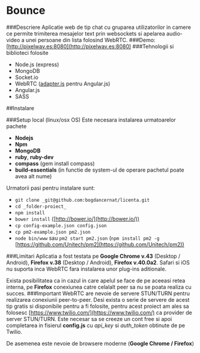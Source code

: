 # Bounce

###Descriere
Aplicatie web de tip chat cu gruparea utilizatorilor in camere ce permite trimiterea mesajelor text prin websockets si apelarea audio-video a unei persoane din lista folosind WebRTC.
###Demo: [http://pixelwav.es:8080](http://pixelwav.es:8080)
###Tehnologii si biblioteci folosite
* Node.js (express)
* MongoDB
* Socket.io
* WebRTC ([adapter.js](https://github.com/Temasys/AdapterJS) pentru Angular.js)
* Angular.js
* SASS

##Instalare

###Setup local (linux/osx OS)
Este necesara instalarea urmatoarelor pachete
- __Nodejs__
- __Npm__
- __MongoDB__
- __ruby__, __ruby-dev__
- __compass__ (gem install compass)
- __build-essentials__ (in functie de system-ul de operare pachetul poate avea alt nume)

Urmatorii pasi pentru instalare sunt:

- `git clone _git@github.com:bogdancernat/licenta.git`
- `cd _folder-proiect_`
- `npm install`
- `bower install` ([http://bower.io/](http://bower.io/))
- `cp config-example.json config.json`
- `cp pm2-example.json pm2.json`
- `node bin/www` sau `pm2 start pm2.json` (`npm install pm2 -g` [https://github.com/Unitech/pm2](https://github.com/Unitech/pm2))


###Limitari
Aplicatia a fost testata pe __Google Chrome v.43__ (Desktop / Android), __Firefox v.38__ (Desktop / Android), __Firefox v.40.0a2__.
Safari si iOS nu suporta inca WebRTC fara instalarea unor plug-ins aditionale.


Exista posibilitatea ca in cazul in care apelul se face de pe aceeasi retea interna, pe __Firefox__ conexiunea catre celalalt peer sa nu se poata realiza cu succes.
###Important
WebRTC are nevoie de servere STUN/TURN pentru realizarea conexiunii peer-to-peer. Desi exista o serie de servere de acest tip gratis si disponibile pentru a fi folosite, pentru acest proiect am ales sa folosesc [https://www.twilio.com/](https://www.twilio.com/) ca provider de server STUN/TURN. Este necesar sa se creeze un cont free si apoi completarea in fisierul __config.js__ cu _api_key_ si _auth_token_ obtinute de pe Twilio.

De asemenea este nevoie de browsere moderne (**Google Chrome / Firefox**)